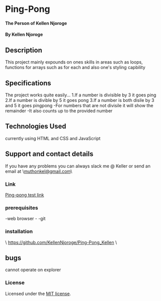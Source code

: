 # Ping-Pong 
#### The Person of Kellen Njoroge
#### By Kellen Njoroge
## Description
 This project mainly expounds on ones skills in areas such as loops, functions for arrays such as for each and also one's styling capbility
## Specifications
The project works quite easily...
1.If a number is divisible by 3 it goes ping
2.If a number is divible by 5 it goes pong
3.If a number is both disile by 3 and 5 it goes pingpong 
-For numbers that are not divisile it will show the remainder 
-It also counts up to the provided number
## Technologies Used
currently using HTML and CSS and JavaScript
## Support and contact details
If you have any problems you can always slack me @ Keller or send an email at \\muthonkel@gmail.com\\
### Link
[Ping-pong test link](https://kellennjoroge.github.io/Ping-Pong_Kellen/)
### prerequisites
-web browser -
-git
### installation
\\ https://github.com/KellenNjoroge/Ping-Pong_Kellen \\
## bugs
cannot operate on explorer
### License
Licensed under the [MIT license](LICENSE).
